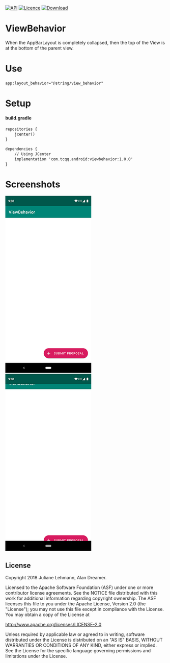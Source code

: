 [![API](https://img.shields.io/badge/API-17%2B-brightgreen.svg?style=flat)](https://android-arsenal.com/api?level=17)
[![Licence](https://img.shields.io/badge/Licence-Apache2-blue.svg)](http://www.apache.org/licenses/LICENSE-2.0)
[ ![Download](https://api.bintray.com/packages/tcqq/android/viewbehavior/images/download.svg) ](https://bintray.com/tcqq/android/viewbehavior/_latestVersion)

# ViewBehavior

When the AppBarLayout is completely collapsed, then the top of the View is at the bottom of the parent view.

# Use

`app:layout_behavior="@string/view_behavior"`

# Setup
#### build.gradle
```
repositories {
    jcenter()
}
```
```
dependencies {
    // Using JCenter
    implementation 'com.tcqq.android:viewbehavior:1.0.0'
}
```

# Screenshots

![One](/screenshots/one.png)
![Two](/screenshots/two.png)

License
-------

Copyright 2018 Juliane Lehmann, Alan Dreamer.

Licensed to the Apache Software Foundation (ASF) under one or more contributor
license agreements.  See the NOTICE file distributed with this work for
additional information regarding copyright ownership.  The ASF licenses this
file to you under the Apache License, Version 2.0 (the "License"); you may not
use this file except in compliance with the License.  You may obtain a copy of
the License at

  http://www.apache.org/licenses/LICENSE-2.0

Unless required by applicable law or agreed to in writing, software
distributed under the License is distributed on an "AS IS" BASIS, WITHOUT
WARRANTIES OR CONDITIONS OF ANY KIND, either express or implied.  See the
License for the specific language governing permissions and limitations under
the License.

